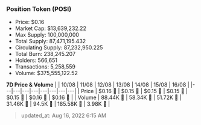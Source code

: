 
  ### Position Token (POSI)
  - Price: $0.16
  - Market Cap: $13,639,232.22
  - Max Supply: 100,000,000
  - Total Supply: 87,471,195.432
  - Circulating Supply: 87,232,950.225
  - Total Burn: 238,245.207
  - Holders: 566,651
  - Transactions: 5,258,559
  - Volume: $375,555,122.52

  **7D Price & Volume**
  | | 10&#x2F;08 | 11&#x2F;08 | 12&#x2F;08 | 13&#x2F;08 | 14&#x2F;08 | 15&#x2F;08 | 16&#x2F;08 |
  |---|---|---|---|---|---|---|---|
  | Price | $0.16 🚀 | $0.15 🔻 | $0.15 🔻 | $0.15 🚀 | $0.15 🔻 | $0.16 🚀 | $0.16 🔻 |
  | Volume | 88.44K 🚀 | 58.34K 🔻 | 51.72K 🔻 | 31.46K 🔻 | 94.5K 🚀 | 185.58K 🚀 | 3.98K 🔻 |

  > updated_at: Aug 16, 2022 6:15 AM
